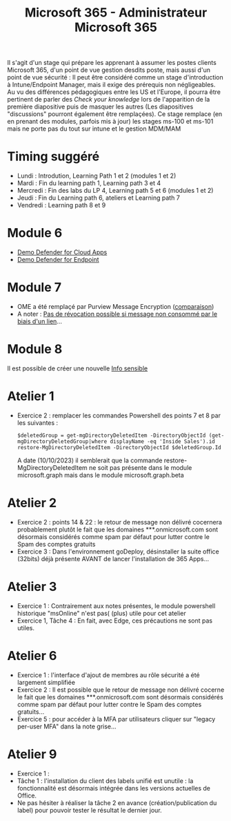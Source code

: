 ﻿---
title: Microsoft 365 - Administrateur Microsoft 365
goDeploy: true
m365: true
labs: https://github.com/MicrosoftLearning/MS-102T00-Microsoft-365-Administrator-Essentials/tree/master/Instructions/Labs
---
Il s'agit d'un stage qui prépare les apprenant à assumer les postes clients Microsoft 365, d'un point de vue gestion desdits poste, mais aussi d'un point de vue sécurité : 
Il peut être considéré comme un stage d'introduction à Intune/Endpoint Manager, mais il exige des prérequis non négligeables.
Au vu des différences pédagogiques entre les US et l'Europe, il pourra être pertinent de parler des *Check your knowledge* lors de l'apparition de la première diapositive puis de masquer les autres (Les diapositives "discussions" pourront également être remplaçées).
Ce stage remplace (en en prenant des modules, parfois mis à jour) les stages ms-100 et ms-101 mais ne porte pas du tout sur intune et le gestion MDM/MAM
# Timing suggéré
- Lundi : Introdution, Learning Path 1 et 2 (modules 1 et 2)
- Mardi : Fin du learning path 1, Learning path 3 et 4
- Mercredi : Fin des labs du LP 4, Learning path 5 et 6 (modules 1 et 2)
- Jeudi : Fin du Learning path 6, ateliers et Learning path 7
- Vendredi : Learning path 8 et 9
# Module 6
- [Demo Defender for Cloud Apps](https://mslearn.cloudguides.com/en-us/guides/Protect%20and%20control%20information%20with%20Microsoft%20Cloud%20App%20Security)
- [Demo Defender for Endpoint](https://mslearn.cloudguides.com/guides/Investigate%20and%20remediate%20threats%20with%20Microsoft%20Defender%20for%20Endpoint)
# Module 7
- OME a été remplaçé par Purview Message Encryption ([comparaison](https://docs.microsoft.com/en-us/microsoft-365/compliance/ome-version-comparison?view=o365-worldwide#side-by-side-comparison-of-message-encryption-features-and-capabilities))  
- A noter : [Pas de révocation possible si message non consommé par le biais d'un lien](https://docs.microsoft.com/en-us/microsoft-365/compliance/revoke-ome-encrypted-mail?view=o365-worldwide#encrypted-emails-that-you-can-revoke)...  
# Module 8
Il est possible de créer une nouvelle [Info sensible](https://docs.microsoft.com/en-us/microsoft-365/compliance/create-a-custom-sensitive-information-type?view=o365-worldwide#create-a-custom-sensitive-information-type)  
# Atelier 1
- Exercice 2 : remplacer les commandes Powershell des points 7 et 8 par les suivantes :
  ```pwsh
  $deletedGroup = get-mgDirectoryDeletedItem -DirectoryObjectId (get-mgDirectoryDeletedGroup|where displayName -eq 'Inside Sales').id  
  restore-MgDirectoryDeletedItem -DirectoryObjectId $deletedGroup.Id
  ```  
  
  A date (10/10/2023) il semblerait que la commande restore-MgDirectoryDeletedItem ne soit pas présente dans le module microsoft.graph mais dans le module microsoft.graph.beta
# Atelier 2
- Exercice 2 : points 14 & 22 : le retour de message non délivré cocernera probablement plutôt le fait que les domaines ***.onmicrosoft.com sont désormais considérés comme spam par défaut pour lutter contre le Spam des comptes gratuits
- Exercice 3 : Dans l'environnement goDeploy, désinstaller la suite office (32bits) déjà présente AVANT de lancer l'installation de 365 Apps...
# Atelier 3
- Exercice 1 : Contrairement aux notes présentes, le module powershell historique "msOnline" n'est pas( (plus) utile pour cet atelier
- Exercice 1, Tâche 4 : En fait, avec Edge, ces précautions ne sont pas utiles.
# Atelier 6
- Exercice 1 : l'interface d'ajout de membres au rôle sécurité a été largement simplifiée
- Exercice 2 : Il est possible que le retour de message non délivré cocerne le fait que les domaines ***.onmicrosoft.com sont désormais considérés comme spam par défaut pour lutter contre le Spam des comptes gratuits...
- Exercice 5 : pour accéder à la MFA par utilisateurs cliquer sur "legacy per-user MFA" dans la note grise...
# Atelier 9
- Exercice 1 :
- Tâche 1 : l'installation du client des labels unifié est unutile : la fonctionnalité est désormais intégrée dans les versions actuelles de Office.
- Ne pas hésiter à réaliser la tâche 2 en avance (création/publication du label) pour pouvoir tester le résultat le dernier jour.
